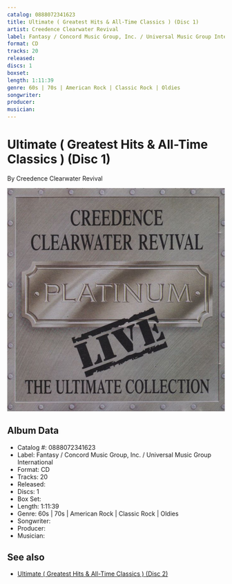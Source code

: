 ```yaml
---
catalog: 0888072341623
title: Ultimate ( Greatest Hits & All-Time Classics ) (Disc 1)
artist: Creedence Clearwater Revival
label: Fantasy / Concord Music Group, Inc. / Universal Music Group International
format: CD
tracks: 20
released: 
discs: 1
boxset: 
length: 1:11:39
genre: 60s | 70s | American Rock | Classic Rock | Oldies
songwriter: 
producer: 
musician: 
---
```


# Ultimate ( Greatest Hits & All-Time Classics ) (Disc 1)

By Creedence Clearwater Revival

![](../../assets/cdcovers/Creedence_Clearwater_Revival-Ultimate.png)

## Album Data

- Catalog #: 0888072341623
- Label: Fantasy / Concord Music Group, Inc. / Universal Music Group International
- Format: CD
- Tracks: 20
- Released: 
- Discs: 1
- Box Set: 
- Length: 1:11:39
- Genre: 60s | 70s | American Rock | Classic Rock | Oldies
- Songwriter: 
- Producer: 
- Musician: 


## See also

- [Ultimate ( Greatest Hits & All-Time Classics ) (Disc 2)](Ultimate__Greatest_Hits_and_All-Time_Classics__Disc_2.md)
